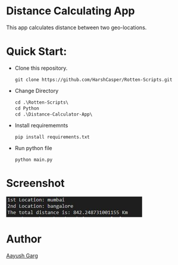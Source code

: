 # Distance Calculating App
This app calculates distance between two geo-locations.

# Quick Start:
- Clone this repository.

      git clone https://github.com/HarshCasper/Rotten-Scripts.git
      
- Change Directory

      cd .\Rotten-Scripts\
      cd Python
      cd .\Distance-Calculator-App\
      
- Install requirememnts

      pip install requirements.txt
      
- Run python file

      python main.py
      
# Screenshot

![](screenshot/cap.png)

# Author
[Aayush Garg](https://github.com/Aayush-hub)
